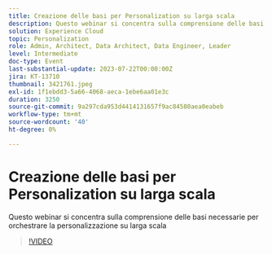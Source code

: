 ```yaml
---
title: Creazione delle basi per Personalization su larga scala
description: Questo webinar si concentra sulla comprensione delle basi necessarie per orchestrare la personalizzazione su larga scala
solution: Experience Cloud
topic: Personalization
role: Admin, Architect, Data Architect, Data Engineer, Leader
level: Intermediate
doc-type: Event
last-substantial-update: 2023-07-22T00:00:00Z
jira: KT-13710
thumbnail: 3421761.jpeg
exl-id: 1f1ebdd3-5a66-4068-aeca-1ebe6aa01e3c
duration: 3250
source-git-commit: 9a297cda953d4414131657f9ac84580aea0eabeb
workflow-type: tm+mt
source-wordcount: '40'
ht-degree: 0%

---
```


# Creazione delle basi per Personalization su larga scala

Questo webinar si concentra sulla comprensione delle basi necessarie per orchestrare la personalizzazione su larga scala

>[!VIDEO](https://video.tv.adobe.com/v/3421761/?learn=on)
